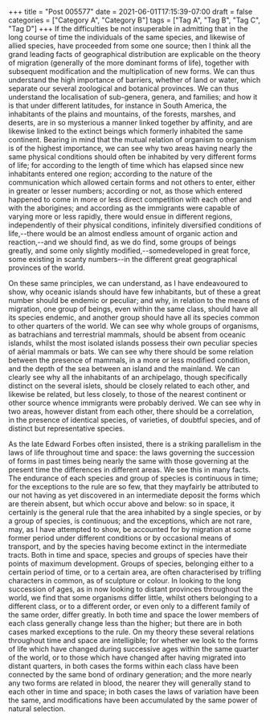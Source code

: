 +++
title = "Post 005577"
date = 2021-06-01T17:15:39-07:00
draft = false
categories = ["Category A", "Category B"]
tags = ["Tag A", "Tag B", "Tag C", "Tag D"]
+++
If the difficulties be not insuperable in admitting that in the long course of time the individuals of the same species, and likewise of allied species, have proceeded from some one source; then I think all the grand leading facts of geographical distribution are explicable on the theory of migration (generally of the more dominant forms of life), together with subsequent modification and the multiplication of new forms. We can thus understand the high importance of barriers, whether of land or water, which separate our several zoological and botanical provinces. We can thus understand the localisation of sub-genera, genera, and families; and how it is that under different latitudes, for instance in South America, the inhabitants of the plains and mountains, of the forests, marshes, and deserts, are in so mysterious a manner linked together by affinity, and are likewise linked to the extinct beings which formerly inhabited the same continent. Bearing in mind that the mutual relation of organism to organism is of the highest importance, we can see why two areas having nearly the same physical conditions should often be inhabited by very different forms of life; for according to the length of time which has elapsed since new inhabitants entered one region; according to the nature of the communication which allowed certain forms and not others to enter, either in greater or lesser numbers; according or not, as those which entered happened to come in more or less direct competition with each other and with the aborigines; and according as the immigrants were capable of varying more or less rapidly, there would ensue in different regions, independently of their physical conditions, infinitely diversified conditions of life,--there would be an almost endless amount of organic action and reaction,--and we should find, as we do find, some groups of beings greatly, and some only slightly modified,--somedeveloped in great force, some existing in scanty numbers--in the different great geographical provinces of the world.

On these same principles, we can understand, as I have endeavoured to show, why oceanic islands should have few inhabitants, but of these a great number should be endemic or peculiar; and why, in relation to the means of migration, one group of beings, even within the same class, should have all its species endemic, and another group should have all its species common to other quarters of the world. We can see why whole groups of organisms, as batrachians and terrestrial mammals, should be absent from oceanic islands, whilst the most isolated islands possess their own peculiar species of aërial mammals or bats. We can see why there should be some relation between the presence of mammals, in a more or less modified condition, and the depth of the sea between an island and the mainland. We can clearly see why all the inhabitants of an archipelago, though specifically distinct on the several islets, should be closely related to each other, and likewise be related, but less closely, to those of the nearest continent or other source whence immigrants were probably derived. We can see why in two areas, however distant from each other, there should be a correlation, in the presence of identical species, of varieties, of doubtful species, and of distinct but representative species.

As the late Edward Forbes often insisted, there is a striking parallelism in the laws of life throughout time and space: the laws governing the succession of forms in past times being nearly the same with those governing at the present time the differences in different areas. We see this in many facts. The endurance of each species and group of species is continuous in time; for the exceptions to the rule are so few, that they mayfairly be attributed to our not having as yet discovered in an intermediate deposit the forms which are therein absent, but which occur above and below: so in space, it certainly is the general rule that the area inhabited by a single species, or by a group of species, is continuous; and the exceptions, which are not rare, may, as I have attempted to show, be accounted for by migration at some former period under different conditions or by occasional means of transport, and by the species having become extinct in the intermediate tracts. Both in time and space, species and groups of species have their points of maximum development. Groups of species, belonging either to a certain period of time, or to a certain area, are often characterised by trifling characters in common, as of sculpture or colour. In looking to the long succession of ages, as in now looking to distant provinces throughout the world, we find that some organisms differ little, whilst others belonging to a different class, or to a different order, or even only to a different family of the same order, differ greatly. In both time and space the lower members of each class generally change less than the higher; but there are in both cases marked exceptions to the rule. On my theory these several relations throughout time and space are intelligible; for whether we look to the forms of life which have changed during successive ages within the same quarter of the world, or to those which have changed after having migrated into distant quarters, in both cases the forms within each class have been connected by the same bond of ordinary generation; and the more nearly any two forms are related in blood, the nearer they will generally stand to each other in time and space; in both cases the laws of variation have been the same, and modifications have been accumulated by the same power of natural selection.
